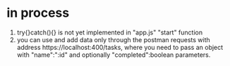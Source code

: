 # in process

1. try{}catch(){} is not yet implemented in "app.js" "start" function
2. you can use and add data only through the postman requests with address https://localhost:400/tasks, where you need to pass an object with "name":":id" and optionally "completed":boolean parameters.
